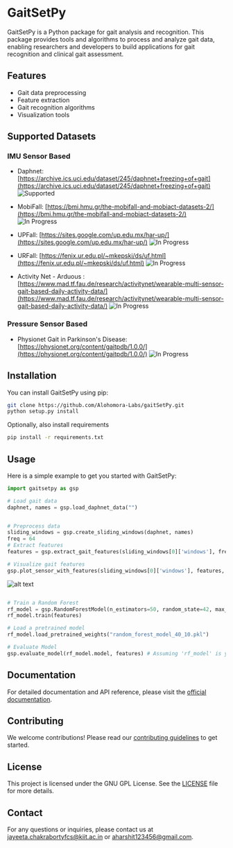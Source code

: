# GaitSetPy

GaitSetPy is a Python package for gait analysis and recognition. This package provides tools and algorithms to process and analyze gait data, enabling researchers and developers to build applications for gait recognition and clinical gait assessment.

## Features

- Gait data preprocessing
- Feature extraction
- Gait recognition algorithms
- Visualization tools

## Supported Datasets

### IMU Sensor Based
- Daphnet: [https://archive.ics.uci.edu/dataset/245/daphnet+freezing+of+gait](https://archive.ics.uci.edu/dataset/245/daphnet+freezing+of+gait) ![Supported](https://img.shields.io/badge/status-supported-brightgreen)
- MobiFall: [https://bmi.hmu.gr/the-mobifall-and-mobiact-datasets-2/](https://bmi.hmu.gr/the-mobifall-and-mobiact-datasets-2/) ![In Progress](https://img.shields.io/badge/status-in%20progress-yellow)

- UPFall: [https://sites.google.com/up.edu.mx/har-up/](https://sites.google.com/up.edu.mx/har-up/) ![In Progress](https://img.shields.io/badge/status-in%20progress-yellow)
- URFall: [https://fenix.ur.edu.pl/~mkepski/ds/uf.html](https://fenix.ur.edu.pl/~mkepski/ds/uf.html) ![In Progress](https://img.shields.io/badge/status-in%20progress-yellow)
- Activity Net - Arduous : [https://www.mad.tf.fau.de/research/activitynet/wearable-multi-sensor-gait-based-daily-activity-data/](https://www.mad.tf.fau.de/research/activitynet/wearable-multi-sensor-gait-based-daily-activity-data/) ![In Progress](https://img.shields.io/badge/status-in%20progress-yellow)

### Pressure Sensor Based
- Physionet Gait in Parkinson's Disease: [https://physionet.org/content/gaitpdb/1.0.0/](https://physionet.org/content/gaitpdb/1.0.0/) ![In Progress](https://img.shields.io/badge/status-in%20progress-yellow)


## Installation

You can install GaitSetPy using pip:

```bash
git clone https://github.com/Alohomora-Labs/gaitSetPy.git
python setup.py install
```

Optionally, also install requirements
``` bash
pip install -r requirements.txt
```

## Usage

Here is a simple example to get you started with GaitSetPy:

```python
import gaitsetpy as gsp

# Load gait data
daphnet, names = gsp.load_daphnet_data("")


# Preprocess data
sliding_windows = gsp.create_sliding_windows(daphnet, names)
freq = 64
# Extract features
features = gsp.extract_gait_features(sliding_windows[0]['windows'], freq, True, True, True)

# Visualize gait features
gsp.plot_sensor_with_features(sliding_windows[0]['windows'], features, sensor_name="shank", num_windows=15)
```
![alt text](image.png)

``` python

# Train a Random Forest
rf_model = gsp.RandomForestModel(n_estimators=50, random_state=42, max_depth=10)
rf_model.train(features)

# Load a pretrained model
rf_model.load_pretrained_weights("random_forest_model_40_10.pkl")

# Evaluate Model
gsp.evaluate_model(rf_model.model, features) # Assuming 'rf_model' is your trained RandomForestModel instance
```

## Documentation

For detailed documentation and API reference, please visit the [official documentation](https://alohomora-labs.github.io/gaitSetPy/docs_gaitsetpy.html).

## Contributing

We welcome contributions! Please read our [contributing guidelines](CONTRIBUTING.md) to get started.

## License

This project is licensed under the GNU GPL License. See the [LICENSE](LICENSE) file for more details.

## Contact

For any questions or inquiries, please contact us at [jayeeta.chakrabortyfcs@kiit.ac.in](mailto:jayeeta.chakrabortyfcs@kiit.ac.in) or [aharshit123456@gmail.com](mailto:aharshit123456@gmail.com).
